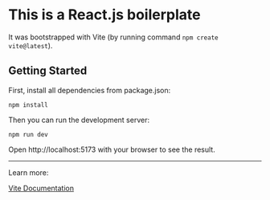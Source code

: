 # This is a React.js boilerplate

It was bootstrapped with Vite (by running command `npm create vite@latest`).

## Getting Started

First, install all dependencies from package.json:

`npm install`

Then you can run the development server:

`npm run dev`

Open http://localhost:5173 with your browser to see the result.

---

Learn more:

[Vite Documentation](https://vitejs.dev/guide/)
